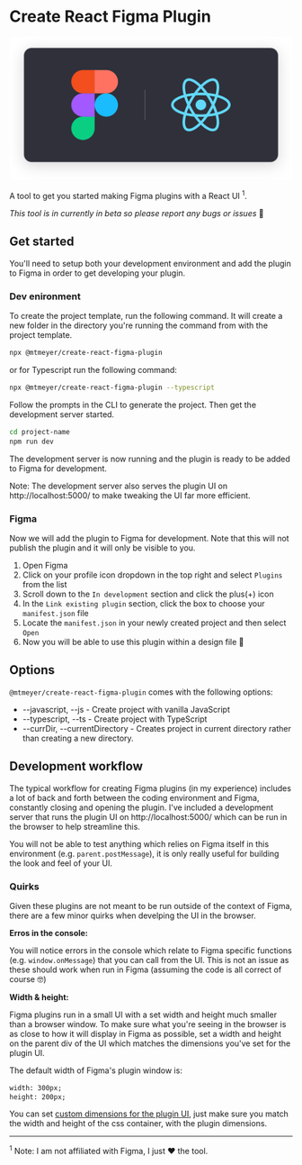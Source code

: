 # Create React Figma Plugin

![](img/header.svg)

A tool to get you started making Figma plugins with a React UI <sup>1</sup>.

_This tool is in currently in beta so please report any bugs or issues_ 🙏

## Get started

You'll need to setup both your development environment and add the plugin to Figma in order to get developing your plugin.

### Dev enironment

To create the project template, run the following command. It will create a new folder in the directory you're running the command from with the project template.

```sh
npx @mtmeyer/create-react-figma-plugin
```

or for Typescript run the following command:

```sh
npx @mtmeyer/create-react-figma-plugin --typescript
```

Follow the prompts in the CLI to generate the project. Then get the development server started.

```sh
cd project-name
npm run dev
```

The development server is now running and the plugin is ready to be added to Figma for development.

Note: The development server also serves the plugin UI on http://localhost:5000/ to make tweaking the UI far more efficient.

### Figma

Now we will add the plugin to Figma for development. Note that this will not publish the plugin and it will only be visible to you.

1. Open Figma
2. Click on your profile icon dropdown in the top right and select `Plugins` from the list
3. Scroll down to the `In development` section and click the plus(+) icon
4. In the `Link existing plugin` section, click the box to choose your `manifest.json` file
5. Locate the `manifest.json` in your newly created project and then select `Open`
6. Now you will be able to use this plugin within a design file 🎉

## Options

`@mtmeyer/create-react-figma-plugin` comes with the following options:

- --javascript, --js - Create project with vanilla JavaScript
- --typescript, --ts - Create project with TypeScript
- --currDir, --currentDirectory - Creates project in current directory rather than creating a new directory.

## Development workflow

The typical workflow for creating Figma plugins (in my experience) includes a lot of back and forth between the coding environment and Figma, constantly closing and opening the plugin. I've included a development server that runs the plugin UI on http://localhost:5000/ which can be run in the browser to help streamline this.

You will not be able to test anything which relies on Figma itself in this environment (e.g. `parent.postMessage`), it is only really useful for building the look and feel of your UI.

### Quirks

Given these plugins are not meant to be run outside of the context of Figma, there are a few minor quirks when develping the UI in the browser.

**Erros in the console:**

You will notice errors in the console which relate to Figma specific functions (e.g. `window.onMessage`) that you can call from the UI. This is not an issue as these should work when run in Figma (assuming the code is all correct of course 🤓)

**Width & height:**

Figma plugins run in a small UI with a set width and height much smaller than a browser window. To make sure what you're seeing in the browser is as close to how it will display in Figma as possible, set a width and height on the parent div of the UI which matches the dimensions you've set for the plugin UI.

The default width of Figma's plugin window is:

```
width: 300px;
height: 200px;
```

You can set [custom dimensions for the plugin UI](https://www.figma.com/plugin-docs/api/figma-ui/), just make sure you match the width and height of the css container, with the plugin dimensions.

---

<sup>1</sup> Note: I am not affiliated with Figma, I just ❤️ the tool.
